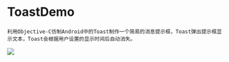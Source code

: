 # ToastDemo
    利用Objective-C仿制Android中的Toast制作一个简易的消息提示框，Toast弹出提示框显示文本，Toast会根据用户设置的显示时间后自动消失。

 ![](https://github.com/cjq002/iOS-language-localization/raw/master/IMAGE/demo.png) 
